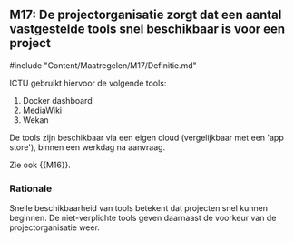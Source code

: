 ## M17: De projectorganisatie zorgt dat een aantal vastgestelde tools snel beschikbaar is voor een project

#include "Content/Maatregelen/M17/Definitie.md"

ICTU gebruikt hiervoor de volgende tools:

1. Docker dashboard
2. MediaWiki
3. Wekan

De tools zijn beschikbaar via een eigen cloud (vergelijkbaar met een 'app store'), binnen een werkdag na aanvraag.

Zie ook {{M16}}.

### Rationale

Snelle beschikbaarheid van tools betekent dat projecten snel kunnen beginnen. De niet-verplichte tools geven daarnaast de voorkeur van de projectorganisatie weer.
